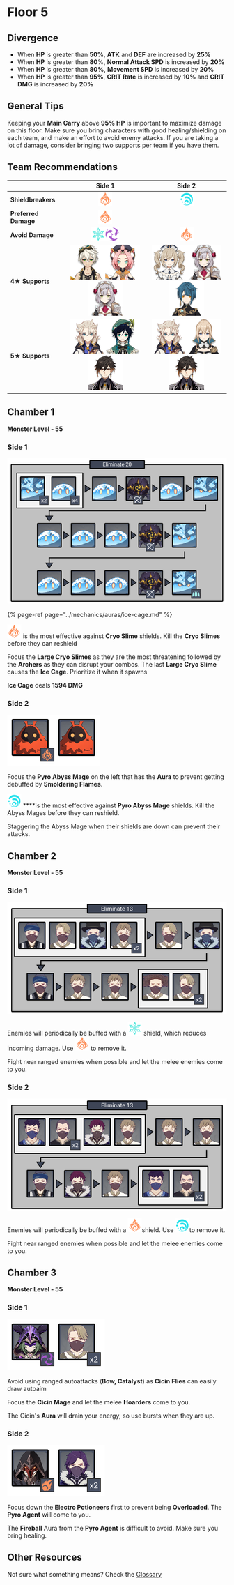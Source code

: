 # Floor 5

## Divergence

* When **HP** is greater than **50%**, **ATK** and **DEF** are increased by **25%**
* When **HP** is greater than **80**%, **Normal Attack SPD** is increased by **20%**
* When **HP** is greater than **80%**, **Movement SPD** is increased by **20%** 
* When **HP** is greater than **95%**, **CRIT Rate** is increased by **10%** and **CRIT DMG** is increased by **20%**

## General Tips

Keeping your **Main Carry** above **95% HP** is important to maximize damage on this floor. Make sure you bring characters with good healing/shielding on each team, and make an effort to avoid enemy attacks. If you are taking a lot of damage, consider bringing two supports per team if you have them.

## Team Recommendations

|  | Side 1 | Side 2 |
| :--- | :---: | :---: |
| **Shieldbreakers** | ![](../.gitbook/assets/pyro_small.png)  | ![](../.gitbook/assets/hydro_small.png)  |
| **Preferred Damage** | ![](../.gitbook/assets/pyro_small.png)  |  |
| **Avoid Damage** | ![](../.gitbook/assets/cryo_small.png)![](../.gitbook/assets/electro_small.png)  | ![](../.gitbook/assets/pyro_small.png)  |
| **4**★ **Supports** | ![](../.gitbook/assets/ui_avataricon_bennett.png)![](../.gitbook/assets/ui_avataricon_diona.png) ![](../.gitbook/assets/ui_avataricon_noelle.png) | ![](../.gitbook/assets/ui_avataricon_barbara.png)![](../.gitbook/assets/ui_avataricon_noelle.png)![](../.gitbook/assets/ui_avataricon_xingqiu.png) |
| **5**★ **Supports** | ![](../.gitbook/assets/ui_avataricon_albedo.png)![](../.gitbook/assets/ui_avataricon_venti.png)![](../.gitbook/assets/ui_avataricon_zhongli.png) | ![](../.gitbook/assets/ui_avataricon_albedo.png)![](../.gitbook/assets/ui_avataricon_jean.png)![](../.gitbook/assets/ui_avataricon_zhongli.png) |

## Chamber 1

**Monster Level - 55**

### Side 1

![](../.gitbook/assets/5-1-1.png)

{% page-ref page="../mechanics/auras/ice-cage.md" %}

![](../.gitbook/assets/pyro_small.png) is the most effective against **Cryo Slime** shields. Kill the **Cryo Slimes** before they can reshield 

Focus the **Large Cryo Slimes** as they are the most threatening followed by the **Archers** as they can disrupt your combos. The last **Large Cryo Slime** causes the **Ice Cage**. Prioritize it when it spawns

**Ice Cage** deals **1594 DMG**

### Side 2

![](../.gitbook/assets/5-1-2.png)

Focus the **Pyro Abyss Mage** on the left that has the **Aura** to prevent getting debuffed by **Smoldering Flames.**

![](../.gitbook/assets/hydro_small.png) ****is the most effective against **Pyro Abyss Mage** shields. Kill the Abyss Mages before they can reshield.

Staggering the Abyss Mage when their shields are down can prevent their attacks.

## **Chamber 2**

**Monster Level - 55**

### Side 1

![](../.gitbook/assets/5-2-1.png)

Enemies will periodically be buffed with a ![](../.gitbook/assets/cryo_small.png) shield, which reduces incoming damage. Use ![](../.gitbook/assets/pyro_small.png) to remove it.

Fight near ranged enemies when possible and let the melee enemies come to you.

### Side 2

![](../.gitbook/assets/5-2-2.png)

Enemies will periodically be buffed with a ![](../.gitbook/assets/pyro_small.png)shield. Use ![](../.gitbook/assets/hydro_small.png)to remove it.

Fight near ranged enemies when possible and let the melee enemies come to you.

## **Chamber 3**

**Monster Level - 55**

### Side 1

![](../.gitbook/assets/5-3-1.png)

Avoid using ranged autoattacks \(**Bow, Catalyst**\) as **Cicin** **Flies** can easily draw autoaim

Focus the **Cicin Mage** and let the melee **Hoarders** come to you.

The Cicin's **Aura** will drain your energy, so use bursts when they are up.

### Side 2

![](../.gitbook/assets/5-3-2.png)

Focus down the **Electro Potioneers** first to prevent being **Overloaded**. The **Pyro Agent** will come to you.

The **Fireball** Aura from the **Pyro Agent** is difficult to avoid. Make sure you bring healing.

## Other Resources

Not sure what something means? Check the [Glossary](glossary.md)

